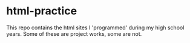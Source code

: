 # html-practice
This repo contains the html sites I 'programmed' during my high school years. Some of these are project works, some are not.
